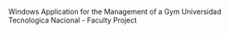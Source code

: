 Windows Application for the Management of a Gym
Universidad Tecnologica Nacional - Faculty Project

